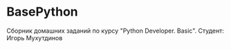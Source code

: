 # BasePython
Сборник домашних заданий по курсу "Python Developer. Basic".
Студент: Игорь Мухутдинов
